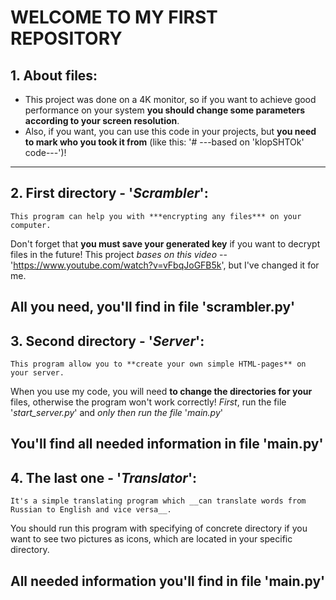 # WELCOME TO MY FIRST REPOSITORY

## 1. About files:
- This project was done on a 4K monitor, so if you want to achieve good performance on your system
__you should change some parameters according to your screen resolution__.
- Also, if you want, you can use this code in your projects, but __you need to mark who you took it from__
(like this: '# ---based on 'klopSHTOk' code---')!
----

## 2. First directory - '*Scrambler*':
    This program can help you with ***encrypting any files*** on your computer.
Don't forget that __you must save your generated key__ if you want to decrypt files in the future!
    This project *bases on this video* -- 'https://www.youtube.com/watch?v=vFbqJoGFB5k', but I've changed it for me.
    
__All you need, you'll find in file 'scrambler.py'__
----

## 3. Second directory - '*Server*':
    This program allow you to **create your own simple HTML-pages** on your server.
When you use my code, you will need __to change the directories for your__ files, otherwise the program won't work correctly!
    *First*, run the file '*start_server.py*' and *only then run the file* '*main.py*'

__You'll find all needed information in file 'main.py'__
----

## 4. The last one - '*Translator*':
    It's a simple translating program which __can translate words from Russian to English and vice versa__.
You should run this program with specifying of concrete directory if you want to see two pictures as icons,
which are located in your specific directory.

__All needed information you'll find in file 'main.py'__
----